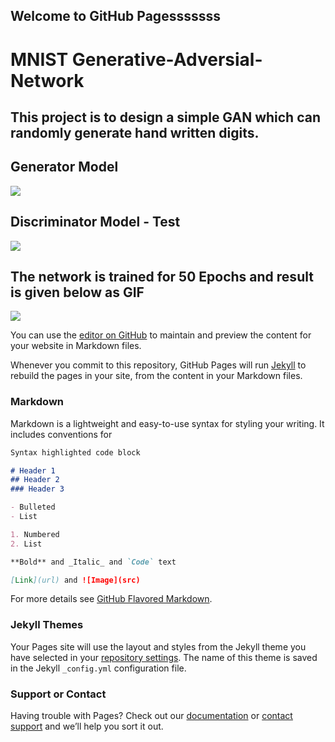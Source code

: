 ## Welcome to GitHub Pagesssssss

# MNIST Generative-Adversial-Network

## This project is to design a simple GAN which can randomly generate hand written digits.  

## Generator Model  
![](https://github.com/RaynierRaja/MNIST-Generative-Adversial-Network/blob/master/Gen_Model.jpg)

## Discriminator Model  - Test
![](https://raynierraja.github.io/MNIST-Generative-Adversial-Network/blob/master/Disc_Model.jpg)

## The network is trained for 50 Epochs and result is given below as GIF  
![](https://raynierraja.github.io/MNIST-Generative-Adversial-Network/blob/master/MNIST_DCGAN_GIF.gif)

You can use the [editor on GitHub](https://github.com/RaynierRaja/MNIST-Generative-Adversial-Network/edit/master/docs/index.md) to maintain and preview the content for your website in Markdown files.

Whenever you commit to this repository, GitHub Pages will run [Jekyll](https://jekyllrb.com/) to rebuild the pages in your site, from the content in your Markdown files.

### Markdown

Markdown is a lightweight and easy-to-use syntax for styling your writing. It includes conventions for

```markdown
Syntax highlighted code block

# Header 1
## Header 2
### Header 3

- Bulleted
- List

1. Numbered
2. List

**Bold** and _Italic_ and `Code` text

[Link](url) and ![Image](src)
```

For more details see [GitHub Flavored Markdown](https://guides.github.com/features/mastering-markdown/).

### Jekyll Themes

Your Pages site will use the layout and styles from the Jekyll theme you have selected in your [repository settings](https://github.com/RaynierRaja/MNIST-Generative-Adversial-Network/settings/pages). The name of this theme is saved in the Jekyll `_config.yml` configuration file.

### Support or Contact

Having trouble with Pages? Check out our [documentation](https://docs.github.com/categories/github-pages-basics/) or [contact support](https://support.github.com/contact) and we’ll help you sort it out.

